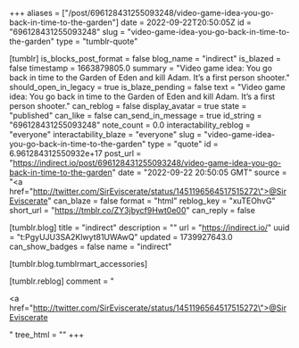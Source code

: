 +++
aliases = ["/post/696128431255093248/video-game-idea-you-go-back-in-time-to-the-garden"]
date = 2022-09-22T20:50:05Z
id = "696128431255093248"
slug = "video-game-idea-you-go-back-in-time-to-the-garden"
type = "tumblr-quote"

[tumblr]
is_blocks_post_format = false
blog_name = "indirect"
is_blazed = false
timestamp = 1663879805.0
summary = "Video game idea: You go back in time to the Garden of Eden and kill Adam. It’s a first person shooter."
should_open_in_legacy = true
is_blaze_pending = false
text = "Video game idea: You go back in time to the Garden of Eden and kill Adam. It&rsquo;s a first person shooter."
can_reblog = false
display_avatar = true
state = "published"
can_like = false
can_send_in_message = true
id_string = "696128431255093248"
note_count = 0.0
interactability_reblog = "everyone"
interactability_blaze = "everyone"
slug = "video-game-idea-you-go-back-in-time-to-the-garden"
type = "quote"
id = 6.961284312550932e+17
post_url = "https://indirect.io/post/696128431255093248/video-game-idea-you-go-back-in-time-to-the-garden"
date = "2022-09-22 20:50:05 GMT"
source = "<a href=\"http://twitter.com/SirEviscerate/status/1451196564517515272\">@SirEviscerate</a>"
can_blaze = false
format = "html"
reblog_key = "xuTEOhvG"
short_url = "https://tmblr.co/ZY3jbycf9Hwt0e00"
can_reply = false

[tumblr.blog]
title = "indirect"
description = ""
url = "https://indirect.io/"
uuid = "t:PgyUJU3SA2Klwyt81UWAwQ"
updated = 1739927643.0
can_show_badges = false
name = "indirect"

[tumblr.blog.tumblrmart_accessories]

[tumblr.reblog]
comment = "<p><a href=\"http://twitter.com/SirEviscerate/status/1451196564517515272\">@SirEviscerate</a></p>"
tree_html = ""
+++
